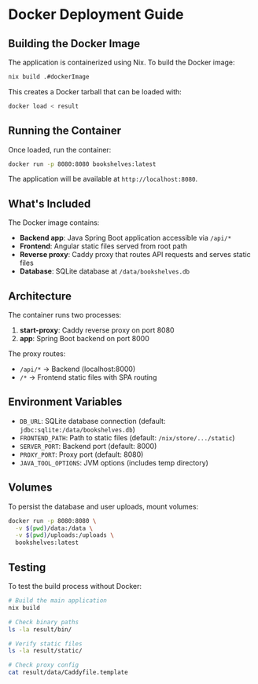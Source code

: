 # Docker Deployment Guide

## Building the Docker Image

The application is containerized using Nix. To build the Docker image:

```bash
nix build .#dockerImage
```

This creates a Docker tarball that can be loaded with:

```bash
docker load < result
```

## Running the Container

Once loaded, run the container:

```bash
docker run -p 8080:8080 bookshelves:latest
```

The application will be available at `http://localhost:8080`.

## What's Included

The Docker image contains:
- **Backend app**: Java Spring Boot application accessible via `/api/*`
- **Frontend**: Angular static files served from root path
- **Reverse proxy**: Caddy proxy that routes API requests and serves static files
- **Database**: SQLite database at `/data/bookshelves.db`

## Architecture

The container runs two processes:
1. **start-proxy**: Caddy reverse proxy on port 8080
2. **app**: Spring Boot backend on port 8000

The proxy routes:
- `/api/*` → Backend (localhost:8000)
- `/*` → Frontend static files with SPA routing

## Environment Variables

- `DB_URL`: SQLite database connection (default: `jdbc:sqlite:/data/bookshelves.db`)
- `FRONTEND_PATH`: Path to static files (default: `/nix/store/.../static`)
- `SERVER_PORT`: Backend port (default: 8000)
- `PROXY_PORT`: Proxy port (default: 8080)
- `JAVA_TOOL_OPTIONS`: JVM options (includes temp directory)

## Volumes

To persist the database and user uploads, mount volumes:

```bash
docker run -p 8080:8080 \
  -v $(pwd)/data:/data \
  -v $(pwd)/uploads:/uploads \
  bookshelves:latest
```

## Testing

To test the build process without Docker:

```bash
# Build the main application
nix build

# Check binary paths
ls -la result/bin/

# Verify static files
ls -la result/static/

# Check proxy config
cat result/data/Caddyfile.template
```
